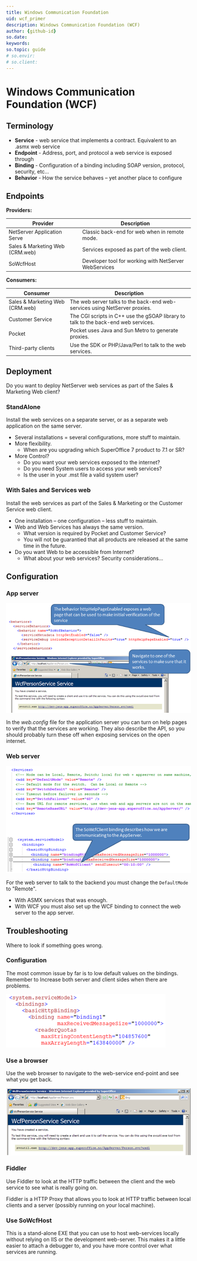 ```yaml
---
title: Windows Communication Foundation
uid: wcf_primer
description: Windows Communication Foundation (WCF)
author: {github-id}
so.date:
keywords:
so.topic: guide
# so.envir:
# so.client:
---
```


# Windows Communication Foundation (WCF)

## Terminology

* **Service** - web service that implements a contract. Equivalent to an .asmx web service
* **Endpoint** - Address, port, and protocol a web service is exposed through
* **Binding** - Configuration of a binding including SOAP version, protocol, security, etc…
* **Behavior** - How the service behaves – yet another place to configure

## Endpoints

**Providers:**

| Provider | Description |
|---|---|
| NetServer Application Serve | Classic back-end for web when in remote mode. |
| Sales & Marketing Web (CRM.web) | Services exposed as part of the web client. |
| SoWcfHost | Developer tool for working with NetServer WebServices |

**Consumers:**

| Consumer | Description |
|---|---|
| Sales & Marketing Web (CRM.web) | The web server talks to the back-end web-services using NetServer proxies. |
| Customer Service | The CGI scripts in C++ use the gSOAP library to talk to the back-end web services. |
| Pocket | Pocket uses Java and Sun Metro to generate proxies. |
| Third-party clients | Use the SDK or PHP/Java/Perl to talk to the web services. |

## Deployment

Do you want to deploy NetServer web services as part of the Sales & Marketing Web client?

### StandAlone

Install the web services on a separate server, or as a separate web application on the same server.

* Several installations = several configurations, more stuff to maintain.
* More flexibility.
  * When are you upgrading which SuperOffice 7 product to 7.1 or SR?
* More Control?
  * Do you want your web services exposed to the internet?
  * Do you need System users to access your web services?
  * Is the user in your .mst file a valid system user?

### With Sales and Services web

Install the web services as part of the Sales & Marketing or the Customer Service web client.

* One installation – one configuration – less stuff to maintain.
* Web and Web Services has always the same version.
  * What version is required by Pocket and Customer Service?
  * You will not be guarantied that all products are released at the same time in the future.
* Do you want Web to be accessible from Internet?
  * What about your web services? Security considerations...

## Configuration

### App server

![config-app-server -screenshot][img1]

In the *web.config* file for the application server you can turn on help pages to verify that the services are working. They also describe the API, so you should probably turn these off when exposing services on the open internet.

### Web server

![config-web-server][img2]

For the web server to talk to the backend you must change the `DefaultMode` to "Remote".

* With ASMX services that was enough.
* With WCF you must also set up the WCF binding to connect the web server to the app server.

## Troubleshooting

Where to look if something goes wrong.

### Configuration

The most common issue by far is to low default values on the bindings. Remember to Increase both server and client sides when there are problems.

![troubleshooting][img3]

### Use a browser

Use the web browser to navigate to the web-service end-point and see what you get back.

![trouble-svc -screenshot][img4]

### Fiddler

Use Fiddler to look at the HTTP traffic between the client and the web service to see what is really going on.

Fiddler is a HTTP Proxy that allows you to look at HTTP traffic between local clients and a server (possibly running on your local machine).

### Use SoWcfHost

This is a stand-alone EXE that you can use to host web-services locally without relying on IIS or the development web-server. This makes it a little easier to attach a debugger to, and you have more control over what services are running.

<!-- Referenced images -->
[img1]: media/config-app-server.png
[img2]: media/config-web-server.png
[img3]: media/troubleshooting.png
[img4]: media/trouble-svc.png
